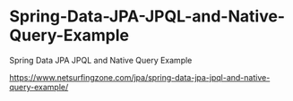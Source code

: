 # Spring-Data-JPA-JPQL-and-Native-Query-Example
Spring Data JPA JPQL and Native Query Example

https://www.netsurfingzone.com/jpa/spring-data-jpa-jpql-and-native-query-example/
